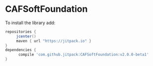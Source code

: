 # CAFSoftFoundation

To install the library add: 
 
   ```gradle
   repositories { 
        jcenter()
        maven { url "https://jitpack.io" }
   }
   dependencies {
         compile 'com.github.jitpack:CAFSoftFoundation:v2.0.0-beta1'
   }
   ```  

